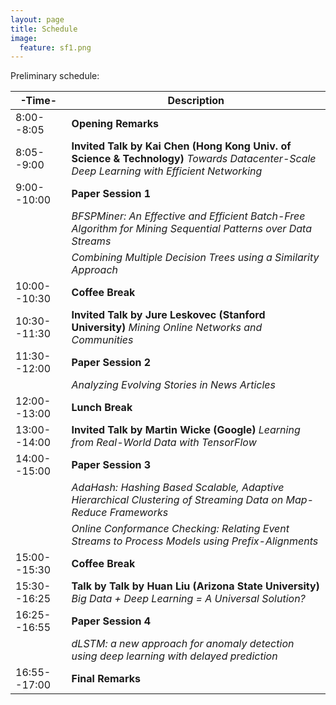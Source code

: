 ```yaml
---
layout: page
title: Schedule
image:
  feature: sf1.png
---
```


<!--
More details to be announced

Start Time: 8am  
Coffee breaks at 10:00am-10:30am and 3:00pm-3:30pm  
Lunch 12-1pm  
End time: 5pm  
-->

Preliminary schedule:

| -Time-  | Description |
| --- | --- |
| 8:00--8:05 | **Opening Remarks** |
| 8:05--9:00 | **Invited Talk by Kai Chen (Hong Kong Univ. of Science & Technology)** *Towards Datacenter-Scale Deep Learning with Efficient Networking* |
| 9:00--10:00  | **Paper Session 1** |
|               | *BFSPMiner: An Effective and Efficient Batch-Free Algorithm for Mining Sequential Patterns over Data Streams*  |
|               | *Combining Multiple Decision Trees using a Similarity Approach* |
| 10:00--10:30 | **Coffee Break** |
| 10:30--11:30 | **Invited Talk by Jure Leskovec (Stanford University)** *Mining Online Networks and Communities* |
| 11:30--12:00 | **Paper Session 2** |
|               | *Analyzing Evolving Stories in News Articles* |
| 12:00--13:00 | **Lunch Break** |
| 13:00--14:00 | **Invited Talk by Martin Wicke (Google)** *Learning from Real-World Data with TensorFlow* |
| 14:00--15:00 | **Paper Session 3** |
|               | *AdaHash: Hashing Based Scalable, Adaptive Hierarchical Clustering of Streaming Data on Map-Reduce Frameworks* |
|               | *Online Conformance Checking: Relating Event Streams to Process Models using Prefix-Alignments* |
| 15:00--15:30 | **Coffee Break** |
| 15:30--16:25 | **Talk by Talk by Huan Liu (Arizona State University)** *Big Data + Deep Learning = A Universal Solution?* |
| 16:25--16:55 | **Paper Session 4** |
|               | *dLSTM: a new approach for anomaly detection using deep learning with delayed prediction* |
| 16:55--17:00 | **Final Remarks** |

